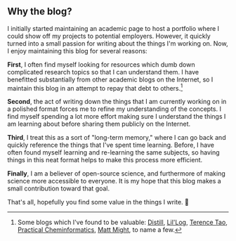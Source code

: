## Why the blog?

I initially started maintaining an academic page to host a portfolio where I could show off my projects to potential employers. However, it quickly turned into a small passion for writing about the things I'm working on. Now, I enjoy maintaining this blog for several reasons:

**First**, I often find myself looking for resources which dumb down complicated research topics so that I can understand them. I have benefitted substantially from other academic blogs on the Internet, so I maintain this blog in an attempt to repay that debt to others.[^fn1]

**Second**, the act of writing down the things that I am currently working on in a polished format forces me to refine my understanding of the concepts. I find myself spending a lot more effort making sure I understand the things I am learning about before sharing them publicly on the Internet.

**Third**, I treat this as a sort of "long-term memory," where I can go back and quickly reference the things that I've spent time learning. Before, I have often found myself learning and re-learning the same subjects, so having things in this neat format helps to make this process more efficient.

**Finally**, I am a believer of open-source science, and furthermore of making science more accessible to everyone. It is my hope that this blog makes a small contribution toward that goal.

That's all, hopefully you find some value in the things I write. 🙂

[^fn1]: Some blogs which I've found to be valuable: 
[Distill](https://distill.pub/), 
[Lil'Log](https://lilianweng.github.io/),
[Terence Tao](https://terrytao.wordpress.com/),
[Practical Cheminformatics](https://practicalcheminformatics.blogspot.com/),
[Matt Might](https://matt.might.net/),
to name a few.